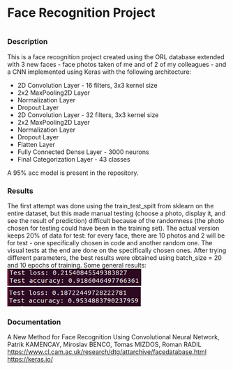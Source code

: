 # Face Recognition Project
#
### Description
This is a face recognition project created using the ORL database extended with 3 new faces - face photos taken of me and of 2 of my colleagues - and a CNN implemented using Keras with the following architecture:
- 2D Convolution Layer - 16 filters, 3x3 kernel size
- 2x2 MaxPooling2D Layer
- Normalization Layer
- Dropout Layer
- 2D Convolution Layer - 32 filters, 3x3 kernel size
- 2x2 MaxPooling2D Layer
- Normalization Layer
- Dropout Layer
- Flatten Layer
- Fully Connected Dense Layer - 3000 neurons
- Final Categorization Layer - 43 classes

A 95% acc model is present in the repository.

### Results
The first attempt was done using the train_test_spilt from sklearn on the entire dataset, but this made manual testing (choose a photo, display it, and see the result of prediction) difficult because of the randomness (the photo chosen for testing could have been in the training set).
The actual version keeps 20% of data for test: for every face, there are 10 photos and 2 will be for test - one specifically chosen in code and another random one. The visual tests at the end are done on the specifically chosen ones.
After trying different parameters, the best results were obtained using batch_size = 20 and 10 epochs of training.
Some general results:
![R1](results1.png)
![R2](results2.png)

### Documentation
 A New Method for Face Recognition Using Convolutional Neural Network, Patrik KAMENCAY, Miroslav BENCO, Tomas MIZDOS, Roman RADIL
https://www.cl.cam.ac.uk/research/dtg/attarchive/facedatabase.html
https://keras.io/
